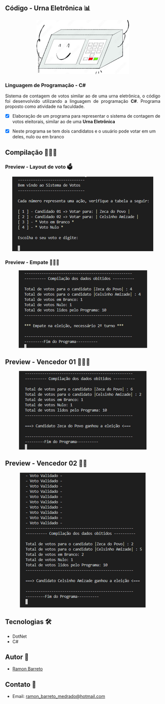 ## Código - Urna Eletrônica 📊

<p align="center">
  <img alt="urna" src=".github/urna.jpg" />
</p>

### Linguagem de Programação - C# 


<p align="justify">Sistema de contagem de votos similar ao de uma urna eletrônica, o código foi desenvolvido utilizando a linguagem de programação <strong>C#</strong>. Programa proposto como atividade na faculdade.
</p>

- [x] Elaboração de um programa para representar o sistema de contagem de votos eleitorais, similar ao de uma <strong>Urna Eletrônica</strong>
- [x] Neste programa se tem dois candidatos e o usuário pode votar em um deles, nulo ou em branco

  
## Compilação 👨🏽‍💻

### Preview - Layout de voto 🗳
<p align="center">
  <img alt="output_escolha" src=".github/escolhavoto.PNG">
</p>

### Preview - Empate 🤷🏽‍♂️
<p align="center">
  <img alt="output-empate" src=".github/empate.PNG">
</p>

## Preview - Vencedor 01 👨🏽‍🦳
<p align="center">
  <img alt="output-v01" src=".github/zeca.PNG">
</p>

## Preview - Vencedor 02 🧔🏽
<p align="center">
  <img alt="output-v02" src=".github/celsinho.PNG">
</p>

## Tecnologias 🛠

- DotNet
- C# 

## Autor 🎨

- <a target="_blank" href="https://www.linkedin.com/in/ramon-barreto-076191180/">Ramon Barreto</a>

## Contato 📲

- Email: ramon_barreto_medrado@hotmail.com

